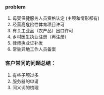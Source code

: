 ### problem

1. 母婴保健服务人员资格认定 (主项和情形都有)
2. 经营高危险性体育项目许可
3. 有关工业品（农产品）出口许可
4. 乡村医生执业注册（再注册）
5. 律师执业证补发
6. 常驻异地工作人员备案

### 客户常问的问题总结：

1. 有些子项过多
2. 服务器的申请
3. 同义词的梳理